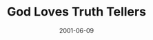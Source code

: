 ---
layout: message
category: message
series: "God Loves..."
title: "God Loves Truth Tellers"
date: 2001-06-09
audio-description: "Let's look closer at those who play key roles in our lives and how God wants us to respond. "
audio: ""
audio-title: "God Loves Truth Tellers"
audio-duration: "&#58;"
---
